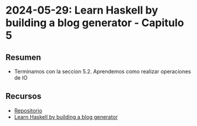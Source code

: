 # 2024-05-29: Learn Haskell by building a blog generator - Capitulo 5

## Resumen
- Terminamos con la seccion 5.2. Aprendemos como realizar operaciones de IO

## Recursos
- [Repositorio](https://github.com/artilugio0/lhbbg)
- [Learn Haskell by building a blog generator](https://learn-haskell.blog/01-about.html)
